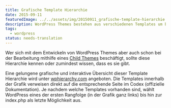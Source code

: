 ```yaml
---
title: Grafische Template Hierarchie
date: 2015-09-11
featuredImage: ../../assets/img/20150911_grafische-template-hierarchie.jpg
description: WordPress Themes bestehen aus verschiedenen Templates um beispielsweise die Blog-Startseite, den einzelnen Beitrag, die Archivseite, etc. unterschiedlich darstellen zu können. Damit die Inhalte im korrekten Template geladen werden, wird eine Rangordnung – die Template Hierarchie benötigt.
tags:
  - wordpress
status: needs-translation
---
```

Wer sich mit dem Entwickeln von WordPress Themes aber auch schon bei der Bearbeitung mithilfe eines [Child Themes](https://codex.wordpress.org/Child_Themes) beschäftigt, sollte diese Hierarchie kennen oder zumindest wissen, dass es sie gibt.

Eine gelungene grafische und interaktive Übersicht dieser Template Hierarchie wird unter [wphierarchy.com](http://wphierarchy.com/) angeboten. Die Templates innerhalb der Grafik verweisen direkt auf die entsprechende Seite im Codex (offizielle Dokumentation). Je nachdem welche Templates vorhanden sind, wählt WordPress eines der ersten Rangfolge (in der Grafik ganz links) bis hin zur index.php als letzte Möglichkeit aus.

